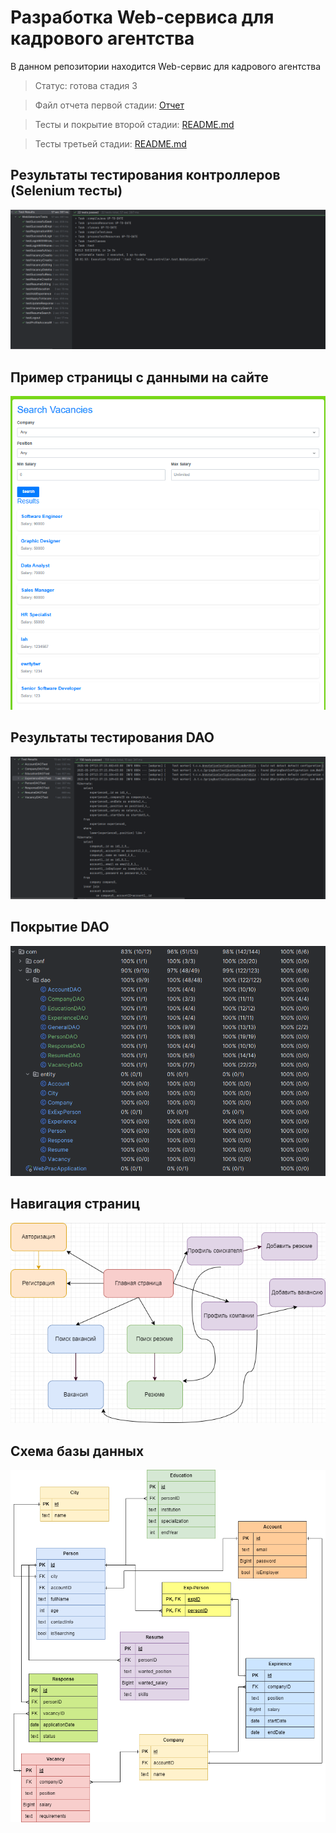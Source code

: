 # Разработка Web-сервиса для кадрового агентства

В данном репозитории находится Web-сервис для кадрового агентства

> Статус: готова стадия 3

> Файл отчета первой стадии: [Отчет](/report/report1.md)

> Тесты и покрытие второй стадии: [README.md](/README.md)

> Тесты третьей стадии: [README.md](/README.md)

## Результаты тестирования контроллеров (Selenium тесты)
![test_contr](/report/test_selenium.png)

## Пример страницы с данными на сайте
![test_data](/report/data.png)

## Результаты тестирования DAO
![test_dao](/report/test_res.png)

## Покрытие DAO
![test_dao](/report/test_coverage_dao.png)

## Навигация страниц
![pages](/report/page_navigation.png "Навигация страниц")

## Схема базы данных
![db](/db/web_db.png "Схема базы данных")